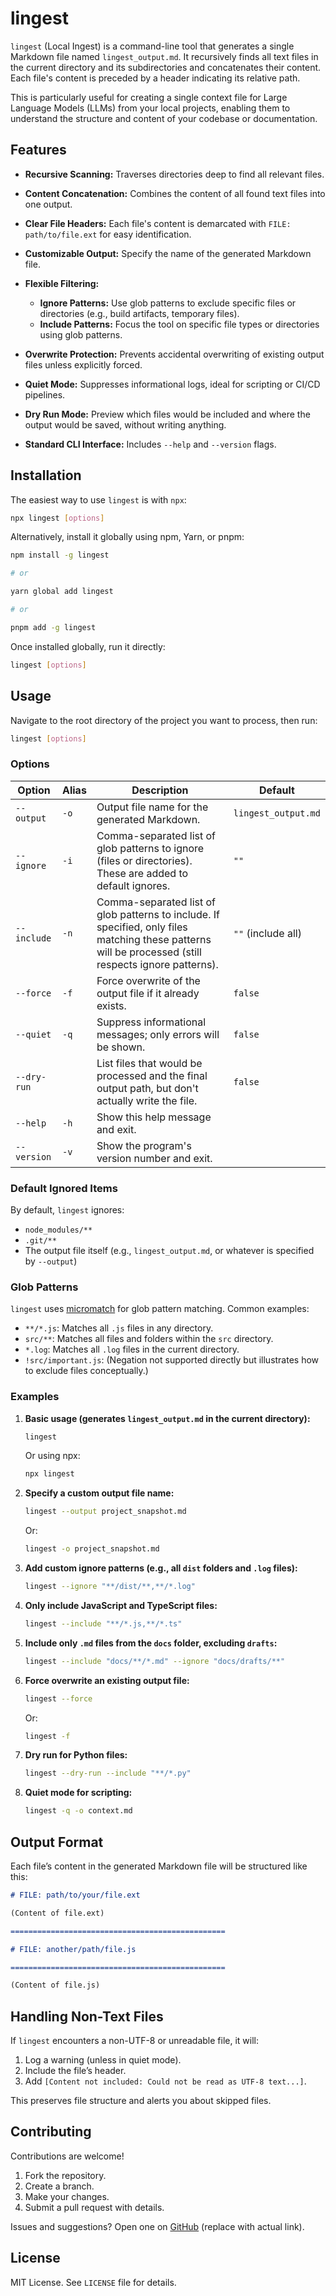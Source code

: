# lingest

`lingest` (Local Ingest) is a command-line tool that generates a single Markdown file named `lingest_output.md`. It recursively finds all text files in the current directory and its subdirectories and concatenates their content. Each file's content is preceded by a header indicating its relative path.

This is particularly useful for creating a single context file for Large Language Models (LLMs) from your local projects, enabling them to understand the structure and content of your codebase or documentation.

## Features

- **Recursive Scanning:** Traverses directories deep to find all relevant files.
- **Content Concatenation:** Combines the content of all found text files into one output.
- **Clear File Headers:** Each file's content is demarcated with `FILE: path/to/file.ext` for easy identification.
- **Customizable Output:** Specify the name of the generated Markdown file.
- **Flexible Filtering:**

  - **Ignore Patterns:** Use glob patterns to exclude specific files or directories (e.g., build artifacts, temporary files).
  - **Include Patterns:** Focus the tool on specific file types or directories using glob patterns.

- **Overwrite Protection:** Prevents accidental overwriting of existing output files unless explicitly forced.
- **Quiet Mode:** Suppresses informational logs, ideal for scripting or CI/CD pipelines.
- **Dry Run Mode:** Preview which files would be included and where the output would be saved, without writing anything.
- **Standard CLI Interface:** Includes `--help` and `--version` flags.

## Installation

The easiest way to use `lingest` is with `npx`:

```bash
npx lingest [options]
```

Alternatively, install it globally using npm, Yarn, or pnpm:

```bash
npm install -g lingest

# or

yarn global add lingest

# or

pnpm add -g lingest
```

Once installed globally, run it directly:

```bash
lingest [options]
```

## Usage

Navigate to the root directory of the project you want to process, then run:

```bash
lingest [options]
```

### Options

| Option      | Alias | Description                                                                                                                                            | Default             |
| ----------- | ----- | ------------------------------------------------------------------------------------------------------------------------------------------------------ | ------------------- |
| `--output`  | `-o`  | Output file name for the generated Markdown.                                                                                                           | `lingest_output.md` |
| `--ignore`  | `-i`  | Comma-separated list of glob patterns to ignore (files or directories). These are added to default ignores.                                            | `""`                |
| `--include` | `-n`  | Comma-separated list of glob patterns to include. If specified, only files matching these patterns will be processed (still respects ignore patterns). | `""` (include all)  |
| `--force`   | `-f`  | Force overwrite of the output file if it already exists.                                                                                               | `false`             |
| `--quiet`   | `-q`  | Suppress informational messages; only errors will be shown.                                                                                            | `false`             |
| `--dry-run` |       | List files that would be processed and the final output path, but don't actually write the file.                                                       | `false`             |
| `--help`    | `-h`  | Show this help message and exit.                                                                                                                       |                     |
| `--version` | `-v`  | Show the program's version number and exit.                                                                                                            |                     |

### Default Ignored Items

By default, `lingest` ignores:

- `node_modules/**`
- `.git/**`
- The output file itself (e.g., `lingest_output.md`, or whatever is specified by `--output`)

### Glob Patterns

`lingest` uses [micromatch](https://github.com/micromatch/micromatch) for glob pattern matching. Common examples:

- `**/*.js`: Matches all `.js` files in any directory.
- `src/**`: Matches all files and folders within the `src` directory.
- `*.log`: Matches all `.log` files in the current directory.
- `!src/important.js`: (Negation not supported directly but illustrates how to exclude files conceptually.)

### Examples

1. **Basic usage (generates `lingest_output.md` in the current directory):**

   ```bash
   lingest
   ```

   Or using npx:

   ```bash
   npx lingest
   ```

2. **Specify a custom output file name:**

   ```bash
   lingest --output project_snapshot.md
   ```

   Or:

   ```bash
   lingest -o project_snapshot.md
   ```

3. **Add custom ignore patterns (e.g., all `dist` folders and `.log` files):**

   ```bash
   lingest --ignore "**/dist/**,**/*.log"
   ```

4. **Only include JavaScript and TypeScript files:**

   ```bash
   lingest --include "**/*.js,**/*.ts"
   ```

5. **Include only `.md` files from the `docs` folder, excluding `drafts`:**

   ```bash
   lingest --include "docs/**/*.md" --ignore "docs/drafts/**"
   ```

6. **Force overwrite an existing output file:**

   ```bash
   lingest --force
   ```

   Or:

   ```bash
   lingest -f
   ```

7. **Dry run for Python files:**

   ```bash
   lingest --dry-run --include "**/*.py"
   ```

8. **Quiet mode for scripting:**

   ```bash
   lingest -q -o context.md
   ```

## Output Format

Each file’s content in the generated Markdown file will be structured like this:

```markdown
# FILE: path/to/your/file.ext

(Content of file.ext)

================================================

# FILE: another/path/file.js

================================================

(Content of file.js)
```

## Handling Non-Text Files

If `lingest` encounters a non-UTF-8 or unreadable file, it will:

1. Log a warning (unless in quiet mode).
2. Include the file’s header.
3. Add `[Content not included: Could not be read as UTF-8 text...]`.

This preserves file structure and alerts you about skipped files.

## Contributing

Contributions are welcome!

1. Fork the repository.
2. Create a branch.
3. Make your changes.
4. Submit a pull request with details.

Issues and suggestions? Open one on [GitHub](https://github.com/chiragasarpota/lingest) (replace with actual link).

## License

MIT License. See `LICENSE` file for details.
